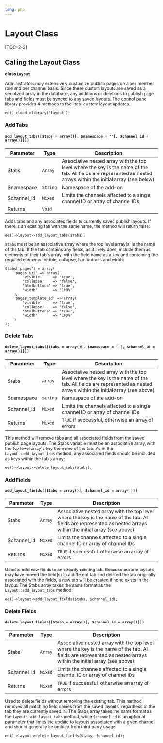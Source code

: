 ```yaml
---
lang: php
---
```


<!--
    This source file is part of the open source project
    ExpressionEngine User Guide (https://github.com/ExpressionEngine/ExpressionEngine-User-Guide)

    @link      https://expressionengine.com/
    @copyright Copyright (c) 2003-2020, Packet Tide, LLC (https://packettide.com)
    @license   https://expressionengine.com/license Licensed under Apache License, Version 2.0
-->

# Layout Class

[TOC=2-3]

## Calling the Layout Class

**class `Layout`**

Administrators may extensively customize publish pages on a per member role and per channel basis. Since these custom layouts are saved as a serialized array in the database, any additions or deletions to publish page tabs and fields must be synced to any saved layouts. The control panel library provides 4 methods to facilitate custom layout updates.

    ee()->load->library('layout');

### Add Tabs

#### `add_layout_tabs([$tabs = array()[, $namespace = ''[, $channel_id = array()]]])`

| Parameter    | Type     | Description                                                                                                                                                        |
| ------------ | -------- | ------------------------------------------------------------------------------------------------------------------------------------------------------------------ |
| \$tabs       | `Array`  | Associative nested array with the top level where the key is the name of the tab. All fields are represented as nested arrays within the initial array (see below) |
| \$namespace  | `String` | Namespace of the add-on                                                                                                                                            |
| \$channel_id | `Mixed`  | Limits the channels affected to a single channel ID or array of channel IDs                                                                                        |
| Returns      | `Void`   |                                                                                                                                                                    |

Adds tabs and any associated fields to currently saved publish layouts. If there is an existing tab with the same name, the method will return false:

    ee()->layout->add_layout_tabs($tabs);

`$tabs` must be an associative array where the top level array(s) is the name of the tab. If the tab contains any fields, as it likely does, include them as elements of their tab's array, with the field name as a key and containing the required elements: visible, collapse, htmlbuttons and width:

    $tabs['pages'] = array(
        'pages_uri' => array(
            'visible'     => 'true',
            'collapse'    => 'false',
            'htmlbuttons' => 'true',
            'width'       => '100%'
        ),
        'pages_template_id' => array(
            'visible'     => 'true',
            'collapse'    => 'false',
            'htmlbuttons' => 'true',
            'width'       => '100%'
        )
    );

### Delete Tabs

#### `delete_layout_tabs([$tabs = array()[, $namespace = ''[, $channel_id = array()]]])`

| Parameter    | Type     | Description                                                                                                                                                        |
| ------------ | -------- | ------------------------------------------------------------------------------------------------------------------------------------------------------------------ |
| \$tabs       | `Array`  | Associative nested array with the top level where the key is the name of the tab. All fields are represented as nested arrays within the initial array (see above) |
| \$namespace  | `String` | Namespace of the add-on                                                                                                                                            |
| \$channel_id | `Mixed`  | Limits the channels affected to a single channel ID or array of channel IDs                                                                                        |
| Returns      | `Mixed`  | `TRUE` if successful, otherwise an array of errors                                                                                                                 |

This method will remove tabs and all associated fields from the saved publish page layouts. The \$tabs variable must be an associative array, with the top level array's key the name of the tab. As in the `Layout::add_layout_tabs` method, any associated fields should be included as keys within the tab's array:

    ee()->layout->delete_layout_tabs($tabs);

### Add Fields

#### `add_layout_fields([$tabs = array()[, $channel_id = array()]])`

| Parameter    | Type    | Description                                                                                                                                                        |
| ------------ | ------- | ------------------------------------------------------------------------------------------------------------------------------------------------------------------ |
| \$tabs       | `Array` | Associative nested array with the top level where the key is the name of the tab. All fields are represented as nested arrays within the initial array (see above) |
| \$channel_id | `Mixed` | Limits the channels affected to a single channel ID or array of channel IDs                                                                                        |
| Returns      | `Mixed` | `TRUE` if successful, otherwise an array of errors                                                                                                                 |

Used to add new fields to an already existing tab. Because custom layouts may have moved the field(s) to a different tab and deleted the tab originally associated with the fields, a new tab will be created if none exists in the layout. The \$tabs array takes the same format as the `Layout::add_layout_tabs` method:

    ee()->layout->add_layout_fields($tabs, $channel_id);

### Delete Fields

#### `delete_layout_fields([$tabs = array()[, $channel_id = array()]])`

| Parameter    | Type    | Description                                                                                                                                                        |
| ------------ | ------- | ------------------------------------------------------------------------------------------------------------------------------------------------------------------ |
| \$tabs       | `Array` | Associative nested array with the top level where the key is the name of the tab. All fields are represented as nested arrays within the initial array (see above) |
| \$channel_id | `Mixed` | Limits the channels affected to a single channel ID or array of channel IDs                                                                                        |
| Returns      | `Mixed` | `TRUE` if successful, otherwise an array of errors                                                                                                                 |

Used to delete fields without removing the existing tab. This method removes all matching field names from the saved layouts, regardless of the tab they are currently saved in. The \$tabs array takes the same format as the `Layout::add_layout_tabs` method, while `$channel_id` is an optional parameter that limits the update to layouts associated with a given channel and should generally be omitted from third party usage.

    ee()->layout->delete_layout_fields($tabs, $channel_id);
